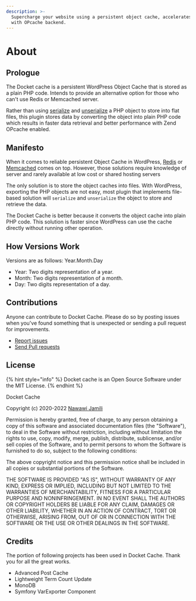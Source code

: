 ```yaml
---
description: >-
  Supercharge your website using a persistent object cache, accelerates caching
  with OPcache backend.
---
```


# About

## Prologue

The Docket cache is a persistent WordPress Object Cache that is stored as a plain PHP code. Intends to provide an alternative option for those who can't use Redis or Memcached server.

Rather than using [serialize](https://www.php.net/manual/en/function.serialize.php) and [unserialize](https://www.php.net/manual/en/function.unserialize.php) a PHP object to store into flat files, this plugin stores data by converting the object into plain PHP code which results in faster data retrieval and better performance with Zend OPcache enabled.

## Manifesto

When it comes to reliable persistent Object Cache in WordPress, [Redis](https://redis.io) or [Memcached](https://memcached.org) comes on top. However, those solutions require knowledge of server and rarely available at low cost or shared hosting servers

The only solution is to store the object caches into files. With WordPress, exporting the PHP objects are not easy, most plugin that implements file-based solution will `serialize` and `unserialize` the object to store and retrieve the data.

The Docket Cache is better because it converts the object cache into plain PHP code. This solution is faster since WordPress can use the cache directly without running other operation.

## How Versions Work

Versions are as follows: Year.Month.Day

* Year: Two digits representation of a year.
* Month: Two digits representation of a month.
* Day: Two digits representation of a day.

## Contributions

Anyone can contribute to Docket Cache. Please do so by posting issues when you've found something that is unexpected or sending a pull request for improvements.

* [Report issues](https://github.com/nawawi/docket-cache/issues)
* [Send Pull requests](https://github.com/nawawi/docket-cache/pulls)

## License

{% hint style="info" %}
Docket cache is an Open Source Software under the MIT License.
{% endhint %}

Docket Cache

Copyright (c) 2020-2022 [Nawawi Jamili](https://github.com/nawawi)

Permission is hereby granted, free of charge, to any person obtaining a copy of this software and associated documentation files (the "Software"), to deal in the Software without restriction, including without limitation the rights to use, copy, modify, merge, publish, distribute, sublicense, and/or sell copies of the Software, and to permit persons to whom the Software is furnished to do so, subject to the following conditions:

The above copyright notice and this permission notice shall be included in all copies or substantial portions of the Software.

THE SOFTWARE IS PROVIDED "AS IS", WITHOUT WARRANTY OF ANY KIND, EXPRESS OR IMPLIED, INCLUDING BUT NOT LIMITED TO THE WARRANTIES OF MERCHANTABILITY, FITNESS FOR A PARTICULAR PURPOSE AND NONINFRINGEMENT. IN NO EVENT SHALL THE AUTHORS OR COPYRIGHT HOLDERS BE LIABLE FOR ANY CLAIM, DAMAGES OR OTHER LIABILITY, WHETHER IN AN ACTION OF CONTRACT, TORT OR OTHERWISE, ARISING FROM, OUT OF OR IN CONNECTION WITH THE SOFTWARE OR THE USE OR OTHER DEALINGS IN THE SOFTWARE.

## Credits

The portion of following projects has been used in Docket Cache. Thank you for all the great works.

* Advanced Post Cache
* Lightweight Term Count Update
* MonoDB
* Symfony VarExporter Component

